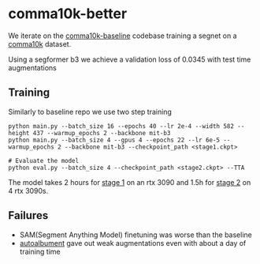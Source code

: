 # comma10k-better

We iterate on the [comma10k-baseline](https://github.com/YassineYousfi/comma10k-baseline) codebase training a segnet on a [comma10k](https://github.com/commaai/comma10k) dataset. 

Using a segformer b3 we achieve a validation loss of 0.0345 with test time augmentations

## Training 
Similarly to baseline repo we use two step training

```
python main.py --batch_size 16 --epochs 40 --lr 2e-4 --width 582 --height 437 --warmup_epochs 2 --backbone mit-b3
python main.py --batch_size 4 --gpus 4 --epochs 22 --lr 6e-5 --warmup_epochs 2 --backbone mit-b3 --checkpoint_path <stage1.ckpt>

# Evaluate the model
python eval.py --batch_size 4 --checkpoint_path <stage2.ckpt> --TTA
```

The model takes 2 hours for [stage 1](https://wandb.ai/grekiki-squad/C10k-better/runs/10h67trv) on an rtx 3090 and 1.5h for [stage 2](https://wandb.ai/grekiki-squad/C10k-better/runs/t63e7r4u) on 4 rtx 3090s.


## Failures
- SAM(Segment Anything Model) finetuning was worse than the baseline
- [autoalbument](https://albumentations.ai/docs/autoalbument/) gave out weak augmentations even with about a day of training time


